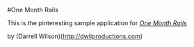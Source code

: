 #One Month Rails

This is the pinteresting sample application for 
[*One Month Rails*](http://onemonthrails.com)

by (Darrell Wilson)(http://dwilproductions.com)